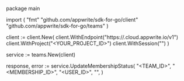 package main

import (
    "fmt"
    "github.com/appwrite/sdk-for-go/client"
    "github.com/appwrite/sdk-for-go/teams"
)

client := client.New(
    client.WithEndpoint("https://<REGION>.cloud.appwrite.io/v1")
    client.WithProject("<YOUR_PROJECT_ID>")
    client.WithSession("")
)

service := teams.New(client)

response, error := service.UpdateMembershipStatus(
    "<TEAM_ID>",
    "<MEMBERSHIP_ID>",
    "<USER_ID>",
    "<SECRET>",
)
